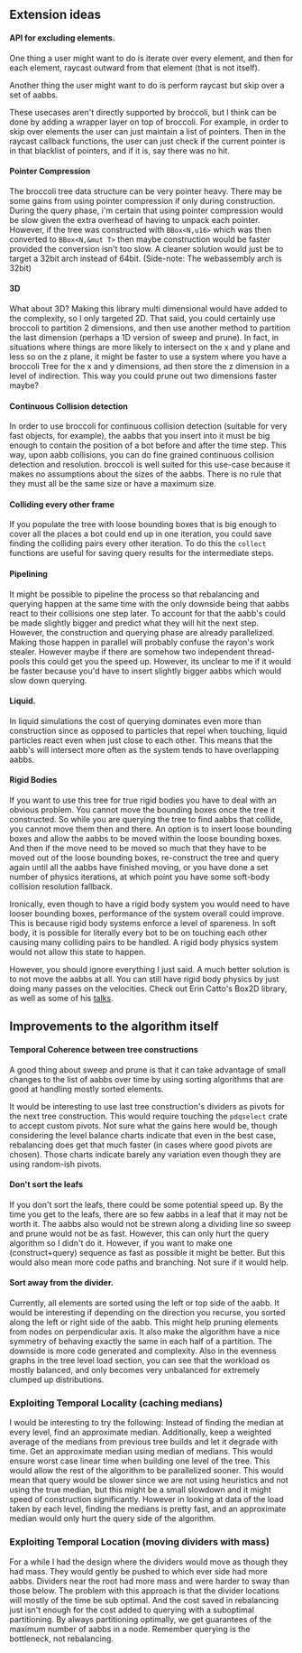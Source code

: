 
## Extension ideas

#### API for excluding elements.

One thing a user might want to do is iterate over every element,
and then for each element, raycast outward from that element (that is not itself).

Another thing the user might want to do is perform raycast but skip over a set
of aabbs.

These usecases aren't directly supported by broccoli, but I think can be done by adding
a wrapper layer on top of broccoli. For example, in order to skip over elements
the user can just maintain a list of pointers. Then in the raycast callback functions, the user
can just check if the current pointer is in that blacklist of pointers, and if it is, say there was no hit.

#### Pointer Compression

The broccoli tree data structure can be very pointer heavy. There may be some gains from using pointer compression if only during construction. During the query phase, i'm certain that using pointer compression would be slow given the extra overhead of having to unpack each pointer. However, if the tree was constructed with `BBox<N,u16>` which was then converted to `BBox<N,&mut T>` then maybe construction would be faster provided the conversion isn't too slow.
A cleaner solution would just be to target a 32bit arch instead of 64bit. (Side-note: The webassembly arch is 
32bit)


#### 3D

What about 3D? Making this library multi dimensional would have added to the complexity, so I only targeted 2D. That said, you could certainly use broccoli to partition 2 dimensions, and then use another method to partition the last dimension (perhaps a 1D version of sweep and prune). In fact, in situations where things are more likely to intersect on the x and y plane and less so on the z plane, it might be faster to use a system where you have a broccoli Tree for the x and y dimensions, ad then store the z dimension in a level of indirection. This way you could prune out two
dimensions faster maybe?

#### Continuous Collision detection

In order to use broccoli for continuous collision detection (suitable for very fast objects, for example), the aabbs that you insert into it must be big enough to contain the position of a bot before and after the time step. This way, upon aabb collisions, you can do fine grained continuous collision detection and resolution. broccoli is well suited for this use-case because it makes no assumptions about the sizes of the aabbs. There is no rule that they must all be the same size or have a maximum size.

#### Colliding every other frame

If you populate the tree with loose bounding boxes that is big enough to cover all the places
a bot could end up in one iteration, you could save finding the colliding pairs every other iteration. To do this the `collect` functions are useful for saving query results for the intermediate steps.

#### Pipelining

It might be possible to pipeline the process so that rebalancing and querying happen at the same time with the only downside being that aabbs react to their collisions one step later. To account for that the aabb's could be made slightly bigger and predict what they will hit the next step. 
However, the construction and querying phase are already parallelized. Making those happen in parallel will probably confuse the rayon's work stealer. However maybe if there are somehow two independent thread-pools this could get you the speed up. However, its unclear to me if it would be faster because you'd have to insert slightly bigger aabbs which would slow down querying. 

#### Liquid.

In liquid simulations the cost of querying dominates even more than construction since as opposed to particles that repel when touching, liquid particles react even when just close to each other. This means that the aabb's will intersect more often as the system tends to have overlapping aabbs.

#### Rigid Bodies

If you want to use this tree for true rigid bodies you have to deal with an obvious problem. You cannot move the bounding boxes once the tree it constructed. So while you are querying the tree to find aabbs that collide, you cannot move them then and there. An option is to insert loose bounding boxes and allow the aabbs to be moved within the loose bounding boxes. And then if the move need to be moved so much that they have to be moved out of the loose bounding boxes, re-construct the tree and query again until all the aabbs have finished moving, or you have done a set number of physics iterations, at which point you have some soft-body collision resolution fallback.

Ironically, even though to have a rigid body system you would need to have looser bounding boxes, performance of the system overall could improve. This is because rigid body systems enforce a level of spareness. In soft body, it is possible for literally every bot to be on touching each other causing many colliding pairs to be handled. A rigid body physics system would not allow this state to happen.

However, you should ignore everything I just said. A much better solution is to not move the aabbs at all. You can still have rigid body physics by just doing many passes on the velocities. Check out Erin Catto's Box2D library, as well as some of his [talks](https://www.youtube.com/watch?v=SHinxAhv1ZE&t=2042s).


## Improvements to the algorithm itself

#### Temporal Coherence between tree constructions

A good thing about sweep and prune is that it can take advantage of small
changes to the list of aabbs over time by using sorting algorithms that are good
at handling mostly sorted elements.

It would be interesting to use last tree construction's dividers as pivots 
for the next tree construction. This would require touching the `pdqselect` 
crate to accept custom pivots. Not sure what the gains here would be, though
considering the level balance charts indicate that even in the best case,
rebalancing does get that much faster (in cases where good pivots are chosen).
Those charts indicate barely any variation even though they are using random-ish pivots.


#### Don't sort the leafs

If you don't sort the leafs, there could be some potential speed up. By the time you get to the leafs, there are so few aabbs in a leaf that it may not be worth it. The aabbs also would not be strewn along a dividing line so sweep and prune would not be as fast.  However, this can only hurt the query algorithm so I didn't do it. However, if you want to make one (construct+query) sequence as fast as possible it might be better. But this would also mean more code paths and branching. Not sure if it would help.

#### Sort away from the divider.

Currently, all elements are sorted using the left or top side of the aabb. It would be interesting if depending on the direction you recurse, you sorted along the left or right side of the aabb. This might help pruning elements from nodes on perpendicular axis. It also make the algorithm have a nice symmetry of behaving exactly the same in each half of a partition. The downside is more code generated and complexity. Also in the evenness graphs in the tree level load section, you can see that the workload os mostly balanced, and only becomes very unbalanced for extremely clumped up distributions.


### Exploiting Temporal Locality (caching medians)

I would be interesting to try the following: Instead of finding the median at every level, find an approximate median. Additionally, keep a weighted average of the medians from previous tree builds and let it degrade with time. Get an approximate median using median of medians. This would ensure worst case linear time when building one level of the tree. This would allow the rest of the algorithm to be parallelized sooner. This would mean that query would be slower since we are not using heuristics and not using the true median, but this might be a small slowdown and it might speed of construction significantly.
However in looking at data of the load taken by each level, finding the medians is pretty fast, and an approximate median would only hurt the query side of the algorithm.

### Exploiting Temporal Location (moving dividers with mass)

For a while I had the design where the dividers would move as though they had mass. They would gently be pushed to which ever side had more aabbs. Dividers near the root had more mass and were harder to sway than those below. The problem with this approach is that the divider locations will mostly of the time be sub optimal. And the cost saved in rebalancing just isn't enough for the cost added to querying with a suboptimal partitioning. By always partitioning optimally, we get guarantees of the maximum number of aabbs in a node. Remember querying is the bottleneck, not rebalancing.